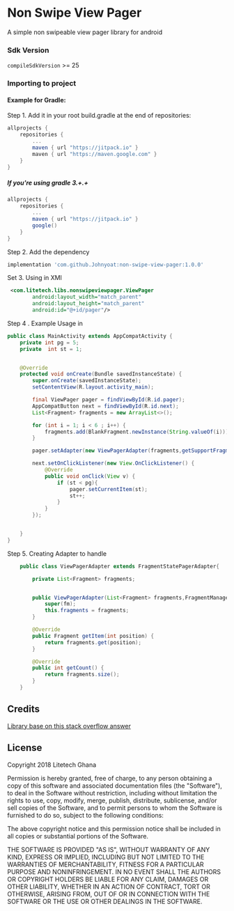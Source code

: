 # Non Swipe View Pager
A simple non swipeable view pager library for android

### Sdk Version ###
`compileSdkVersion` >= 25

### Importing to project ###

#### Example for Gradle: ####

Step 1. Add it in your root build.gradle at the end of repositories:
```groovy
allprojects {
	repositories {
		...
		maven { url "https://jitpack.io" }
		maven { url "https://maven.google.com" }
	}
}
```

##### If you're using gradle 3.+.+ 
```groovy
allprojects {
	repositories {
		...
		maven { url "https://jitpack.io" }
		google()
	}
}
```

Step 2. Add the dependency
```groovy
implementation 'com.github.Johnyoat:non-swipe-view-pager:1.0.0'
```

Set 3. Using in XMl
```xml
 <com.litetech.libs.nonswipeviewpager.ViewPager
        android:layout_width="match_parent"
        android:layout_height="match_parent"
        android:id="@+id/pager"/>
```

Step 4 . Example Usage in
```java
public class MainActivity extends AppCompatActivity {
    private int pg = 5;
    private  int st = 1;


    @Override
    protected void onCreate(Bundle savedInstanceState) {
        super.onCreate(savedInstanceState);
        setContentView(R.layout.activity_main);

        final ViewPager pager = findViewById(R.id.pager);
        AppCompatButton next = findViewById(R.id.next);
        List<Fragment> fragments = new ArrayList<>();

        for (int i = 1; i < 6 ; i++) {
            fragments.add(BlankFragment.newInstance(String.valueOf(i)));
        }

        pager.setAdapter(new ViewPagerAdapter(fragments,getSupportFragmentManager()));

        next.setOnClickListener(new View.OnClickListener() {
            @Override
            public void onClick(View v) {
                if (st < pg){
                    pager.setCurrentItem(st);
                    st++;
                }
            }
        });


    }
}
```

Step 5. Creating Adapter to handle
```java
    public class ViewPagerAdapter extends FragmentStatePagerAdapter{

        private List<Fragment> fragments;


        public ViewPagerAdapter(List<Fragment> fragments,FragmentManager fm) {
            super(fm);
            this.fragments = fragments;
        }

        @Override
        public Fragment getItem(int position) {
            return fragments.get(position);
        }

        @Override
        public int getCount() {
            return fragments.size();
        }
    }
```



## Credits
[Library base on this stack overflow answer](https://stackoverflow.com/a/9650884/6736510)

## License

Copyright 2018 Litetech Ghana

Permission is hereby granted, free of charge, to any person obtaining a copy of this software and associated documentation files (the "Software"), to deal in the Software without restriction, including without limitation the rights to use, copy, modify, merge, publish, distribute, sublicense, and/or sell copies of the Software, and to permit persons to whom the Software is furnished to do so, subject to the following conditions:

The above copyright notice and this permission notice shall be included in all copies or substantial portions of the Software.

THE SOFTWARE IS PROVIDED "AS IS", WITHOUT WARRANTY OF ANY KIND, EXPRESS OR IMPLIED, INCLUDING BUT NOT LIMITED TO THE WARRANTIES OF MERCHANTABILITY, FITNESS FOR A PARTICULAR PURPOSE AND NONINFRINGEMENT. IN NO EVENT SHALL THE AUTHORS OR COPYRIGHT HOLDERS BE LIABLE FOR ANY CLAIM, DAMAGES OR OTHER LIABILITY, WHETHER IN AN ACTION OF CONTRACT, TORT OR OTHERWISE, ARISING FROM, OUT OF OR IN CONNECTION WITH THE SOFTWARE OR THE USE OR OTHER DEALINGS IN THE SOFTWARE.